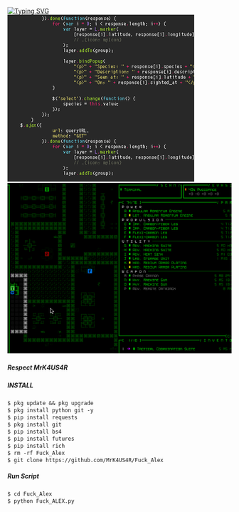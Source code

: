 [![Typing SVG](https://readme-typing-svg.herokuapp.com?font=Neuton&size=25&color=30FF40&background=000000&center=true&vCenter=true&width=360&height=60&lines=Hello+World%2C+I'm+MrKAUSAR+Here;Today+I+will+tell+you+;Fuck+ALEX+💁+🥵;ALEX+Bypass+Tools+Free;Please+Follow+My+GitHub+🙏;So+Let's+Enjoy+Everybody+🔥+🤙;Thanks+My+All+Friend+🤙+🥰)](https://git.io/typing-svg)
<img src="https://github.com/MRVIVEK-CODER/Decompiler/blob/main/106824690-8dd73a00-66ad-11eb-89e2-53e13ac6f594.gif" alt="" border="0" />
![Alt text](https://github.com/MRVIVEK-CODER/MRVIVEK-CODER/raw/main/md7Oqrf.gif)
##### Respect MrK4US4R



##### INSTALL
```shell
$ pkg update && pkg upgrade
$ pkg install python git -y
$ pip install requests
$ pkg install git
$ pip install bs4
$ pip install futures 
$ pip install rich
$ rm -rf Fuck_Alex
$ git clone https://github.com/MrK4US4R/Fuck_Alex

```
##### Run Script
```shell
$ cd Fuck_Alex
$ python Fuck_ALEX.py
```
